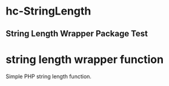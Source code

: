 # hc-StringLength
String Length Wrapper Package Test
--
# string length wrapper function
Simple PHP string length function.
